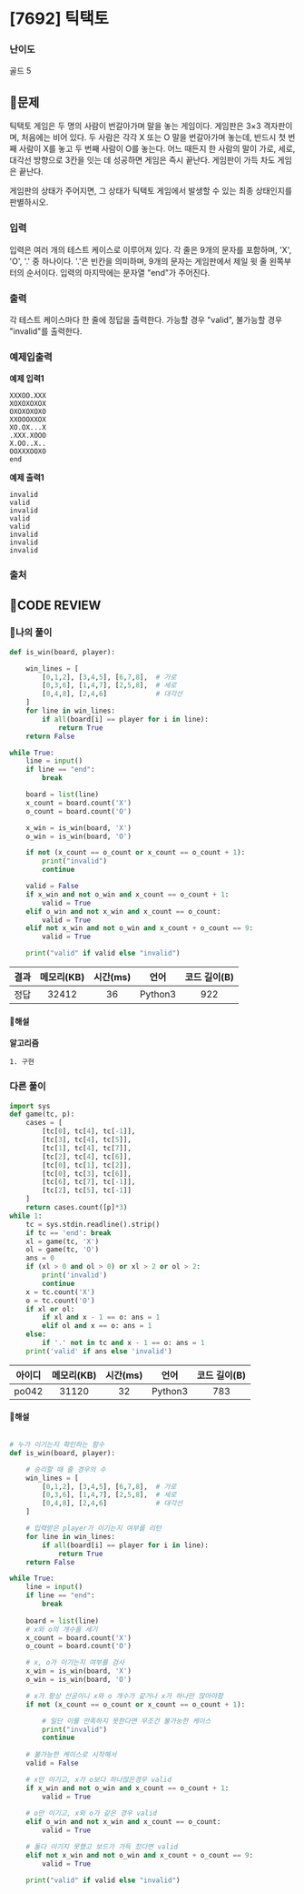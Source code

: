# [7692] 틱택토

### **난이도**
골드 5
## **📝문제**
틱택토 게임은 두 명의 사람이 번갈아가며 말을 놓는 게임이다. 게임판은 3×3 격자판이며, 처음에는 비어 있다. 두 사람은 각각 X 또는 O 말을 번갈아가며 놓는데, 반드시 첫 번째 사람이 X를 놓고 두 번째 사람이 O를 놓는다. 어느 때든지 한 사람의 말이 가로, 세로, 대각선 방향으로 3칸을 잇는 데 성공하면 게임은 즉시 끝난다. 게임판이 가득 차도 게임은 끝난다.

게임판의 상태가 주어지면, 그 상태가 틱택토 게임에서 발생할 수 있는 최종 상태인지를 판별하시오.
### **입력**
입력은 여러 개의 테스트 케이스로 이루어져 있다. 각 줄은 9개의 문자를 포함하며, 'X', 'O', '.' 중 하나이다. '.'은 빈칸을 의미하며, 9개의 문자는 게임판에서 제일 윗 줄 왼쪽부터의 순서이다. 입력의 마지막에는 문자열 "end"가 주어진다.
### **출력**
각 테스트 케이스마다 한 줄에 정답을 출력한다. 가능할 경우 "valid", 불가능할 경우 "invalid"를 출력한다.
### **예제입출력**

**예제 입력1**

```
XXXOO.XXX
XOXOXOXOX
OXOXOXOXO
XXOOOXXOX
XO.OX...X
.XXX.XOOO
X.OO..X..
OOXXXOOXO
end
```

**예제 출력1**

```
invalid
valid
invalid
valid
valid
invalid
invalid
invalid
```

### **출처**

## **🧐CODE REVIEW**

### **🧾나의 풀이**

```python
def is_win(board, player):

    win_lines = [
        [0,1,2], [3,4,5], [6,7,8],  # 가로
        [0,3,6], [1,4,7], [2,5,8],  # 세로
        [0,4,8], [2,4,6]            # 대각선
    ]
    for line in win_lines:
        if all(board[i] == player for i in line):
            return True
    return False

while True:
    line = input()
    if line == "end":
        break

    board = list(line)
    x_count = board.count('X')
    o_count = board.count('O')

    x_win = is_win(board, 'X')
    o_win = is_win(board, 'O')

    if not (x_count == o_count or x_count == o_count + 1):
        print("invalid")
        continue

    valid = False
    if x_win and not o_win and x_count == o_count + 1:
        valid = True
    elif o_win and not x_win and x_count == o_count:
        valid = True
    elif not x_win and not o_win and x_count + o_count == 9:
        valid = True

    print("valid" if valid else "invalid")
```

결과	| 메모리(KB) |	시간(ms) |	언어 |	코드 길이(B)
:----:|:-----:|:-----:|:-----:|:--------:
정답|32412|36|Python3|922
#### **📝해설**

**알고리즘**
```
1. 구현
```

### **다른 풀이**

```python
import sys
def game(tc, p):
    cases = [
        [tc[0], tc[4], tc[-1]],
        [tc[3], tc[4], tc[5]],
        [tc[1], tc[4], tc[7]],
        [tc[2], tc[4], tc[6]],
        [tc[0], tc[1], tc[2]],
        [tc[0], tc[3], tc[6]],
        [tc[6], tc[7], tc[-1]],
        [tc[2], tc[5], tc[-1]]
    ]
    return cases.count([p]*3)
while 1:
    tc = sys.stdin.readline().strip()
    if tc == 'end': break
    xl = game(tc, 'X')
    ol = game(tc, 'O')
    ans = 0
    if (xl > 0 and ol > 0) or xl > 2 or ol > 2:
        print('invalid')
        continue
    x = tc.count('X')
    o = tc.count('O')
    if xl or ol:
        if xl and x - 1 == o: ans = 1
        elif ol and x == o: ans = 1
    else:
        if '.' not in tc and x - 1 == o: ans = 1
    print('valid' if ans else 'invalid')
```

아이디 | 메모리(KB) |	시간(ms) |	언어 |	코드 길이(B) 
:-----:|:-----:|:-----:|:----:|:--------:
po042|31120|32|Python3|783
#### **📝해설**

```python

# 누가 이기는지 확인하는 함수
def is_win(board, player):

    # 승리할 때 줄 경우의 수
    win_lines = [
        [0,1,2], [3,4,5], [6,7,8],  # 가로
        [0,3,6], [1,4,7], [2,5,8],  # 세로
        [0,4,8], [2,4,6]            # 대각선
    ]

    # 입력받은 player가 이기는지 여부를 리턴
    for line in win_lines:
        if all(board[i] == player for i in line):
            return True
    return False

while True:
    line = input()
    if line == "end":
        break
    
    board = list(line)
    # x와 o의 개수를 세기
    x_count = board.count('X')
    o_count = board.count('O')

    # x, o가 이기는지 여부를 검사
    x_win = is_win(board, 'X')
    o_win = is_win(board, 'O')

    # x가 항상 선공이니 x와 o 개수가 같거나 x가 하나만 많아야함
    if not (x_count == o_count or x_count == o_count + 1):

        # 일단 이를 만족하지 못한다면 무조건 불가능한 케이스
        print("invalid")
        continue
    
    # 불가능한 케이스로 시작해서
    valid = False

    # x만 이기고, x가 o보다 하나많은경우 valid
    if x_win and not o_win and x_count == o_count + 1:
        valid = True
    
    # o만 이기고, x와 o가 같은 경우 valid
    elif o_win and not x_win and x_count == o_count:
        valid = True

    # 둘다 이기지 못했고 보드가 가득 찼다면 valid
    elif not x_win and not o_win and x_count + o_count == 9:
        valid = True

    print("valid" if valid else "invalid")

```